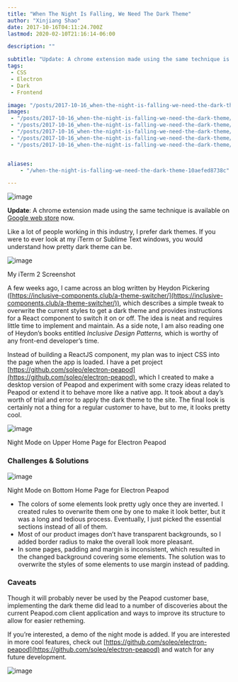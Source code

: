 ```yaml
---
title: "When The Night Is Falling, We Need The Dark Theme"
author: "Xinjiang Shao"
date: 2017-10-16T04:11:24.700Z
lastmod: 2020-02-10T21:16:14-06:00

description: ""

subtitle: "Update: A chrome extension made using the same technique is available on Google web store now."
tags:
 - CSS
 - Electron
 - Dark
 - Frontend

image: "/posts/2017-10-16_when-the-night-is-falling-we-need-the-dark-theme/images/1.png" 
images:
 - "/posts/2017-10-16_when-the-night-is-falling-we-need-the-dark-theme/images/1.png"
 - "/posts/2017-10-16_when-the-night-is-falling-we-need-the-dark-theme/images/2.png"
 - "/posts/2017-10-16_when-the-night-is-falling-we-need-the-dark-theme/images/3.png"
 - "/posts/2017-10-16_when-the-night-is-falling-we-need-the-dark-theme/images/4.png"
 - "/posts/2017-10-16_when-the-night-is-falling-we-need-the-dark-theme/images/5.gif"


aliases:
    - "/when-the-night-is-falling-we-need-the-dark-theme-10aefed8738c"

---
```


![image](/posts/2017-10-16_when-the-night-is-falling-we-need-the-dark-theme/images/1.png#layoutFillWidth)

**Update**: A chrome extension made using the same technique is available on [Google web store](https://chrome.google.com/webstore/detail/refined-peapod/ldecagemlljkdfmjbebocobandonleok) now.

Like a lot of people working in this industry, I prefer dark themes. If you were to ever look at my iTerm or Sublime Text windows, you would understand how pretty dark theme can be.




![image](/posts/2017-10-16_when-the-night-is-falling-we-need-the-dark-theme/images/2.png#layoutTextWidth)

My iTerm 2 Screenshot



A few weeks ago, I came across an blog written by Heydon Pickering ([https://inclusive-components.club/a-theme-switcher/](https://inclusive-components.club/a-theme-switcher/)), which describes a simple tweak to overwrite the current styles to get a dark theme and provides instructions for a React component to switch it on or off. The idea is neat and requires little time to implement and maintain. As a side note, I am also reading one of Heydon’s books entitled _Inclusive Design Patterns,_ which is worthy of any front-end developer’s time.

Instead of building a ReactJS component, my plan was to inject CSS into the page when the app is loaded. I have a pet project [https://github.com/soleo/electron-peapod](https://github.com/soleo/electron-peapod), which I created to make a desktop version of Peapod and experiment with some crazy ideas related to Peapod or extend it to behave more like a native app. It took about a day’s worth of trial and error to apply the dark theme to the site. The final look is certainly not a thing for a regular customer to have, but to me, it looks pretty cool.




![image](/posts/2017-10-16_when-the-night-is-falling-we-need-the-dark-theme/images/3.png#layoutOutsetLeft)

Night Mode on Upper Home Page for Electron Peapod



### Challenges &amp; Solutions




![image](/posts/2017-10-16_when-the-night-is-falling-we-need-the-dark-theme/images/4.png#layoutOutsetLeft)

Night Mode on Bottom Home Page for Electron Peapod



*   The colors of some elements look pretty ugly once they are inverted. I created rules to overwrite them one by one to make it look better, but it was a long and tedious process. Eventually, I just picked the essential sections instead of all of them.
*   Most of our product images don’t have transparent backgrounds, so I added border radius to make the overall look more pleasant.
*   In some pages, padding and margin is inconsistent, which resulted in the changed background covering some elements. The solution was to overwrite the styles of some elements to use margin instead of padding.

### **Caveats**

Though it will probably never be used by the Peapod customer base, implementing the dark theme did lead to a number of discoveries about the current Peapod.com client application and ways to improve its structure to allow for easier retheming.

If you’re interested, a demo of the night mode is added. If you are interested in more cool features, check out [https://github.com/soleo/electron-peapod](https://github.com/soleo/electron-peapod) and watch for any future development.



![image](/posts/2017-10-16_when-the-night-is-falling-we-need-the-dark-theme/images/5.gif#layoutFillWidth)
